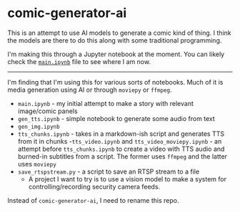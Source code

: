 # comic-generator-ai

This is an attempt to use AI models to generate a comic kind of thing. I think the models are there to do this along with some traditional programming.

I'm making this through a Jupyter notebook at the moment. You can likely check the [`main.ipynb`](main.ipynb) file to see where I am now.

---

I'm finding that I'm using this for various sorts of notebooks. Much of it is media generation using AI or through `moviepy` or `ffmpeg`.

- `main.ipynb` - my initial attempt to make a story with relevant image/comic panels
- `gen_tts.ipynb` - simple notebook to generate some audio from text
- `gen_img.ipynb`
- `tts_chunks.ipynb` - takes in a markdown-ish script and generates TTS from it in chunks -`tts_video.ipynb` and `tts_video_moviepy.ipynb` - an attempt before `tts_chunks.ipynb` to create a video with TTS audio and burned-in subtitles from a script. The former uses `ffmpeg` and the latter uses `moviepy`
- `save_rtspstream.py` - a script to save an RTSP stream to a file
  - A project I want to try is to use a vision model to make a system for controlling/recording security camera feeds.

Instead of `comic-generator-ai`, I need to rename this repo.
